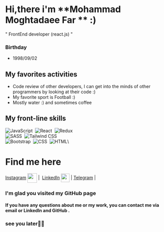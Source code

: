 # Hi,there i'm **Mohammad Moghtadaee Far ** :) 
" FrontEnd developer (react.js) " ​​


### Birthday
- 1998/09/02


## My favorites activities
- Code review of other developers, I can get into the minds of other programmers by looking at their code :)
- My favorite sport is Football :)
- Mostly water :) and sometimes coffee


## My front-line skills
![JavaScript](https://img.shields.io/badge/-JavaScript-05122A?style=flat&logo=javascript)&nbsp;
![React](https://img.shields.io/badge/-React-05122A?style=flat&logo=react)&nbsp;
![Redux](https://img.shields.io/badge/-Redux-05122A?style=flat&logo=redux&logoColor=764ABC)\
![SASS](https://img.shields.io/badge/-SASS-05122A?style=flat&logo=sass&logoColor=CC6699)&nbsp;
![Tailwind CSS](https://img.shields.io/badge/-TailwindCSS-05122A?style=flat&logo=tailwindCSS&logoColor=06B6D4)\
![Bootstrap](https://img.shields.io/badge/-Bootstrap-05122A?style=flat&logo=bootstrap&logoColor=563D7C)&nbsp;
![CSS](https://img.shields.io/badge/-CSS-05122A?style=flat&logo=CSS3&logoColor=1572B6)&nbsp;
![HTML](https://img.shields.io/badge/-HTML-05122A?style=flat&logo=HTML5)\


# Find me here 
[Instagram](https://www.instagram.com/mohammad_0201m/?hl=en) <a href = 'https://www.instagram.com/mohammad_0201m/?hl=en'> <img width = '30px' align= 'center' src="https://raw.githubusercontent.com/rahulbanerjee26/githubAboutMeGenerator/main/icons/instagram.svg"/></a> | ​​
[LinkedIn](https://www.linkedin.com/in/mohammd-moghtadaee/) <a href = 'https://www.linkedin.com/in/mohammd-moghtadaee/'> <img width = '27px' align= 'center' src="https://raw.githubusercontent.com/rahulbanerjee26/githubAboutMeGenerator/main/icons/linked-in-alt.svg"/></a> |​​
[Telegram](https://t.me/DVMan7) | 


### I'm glad you visited my GitHub page
#### If you have any questions about me or my work, you can contact me via email or LinkedIn and GitHub .
### see you later✌🏻
